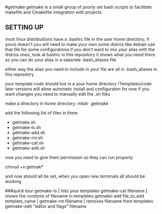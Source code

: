 #getmake 
getmake is a small group of poorly set bash scripts
to facilitate makefile and Cmakefile integration with projects

## SETTING UP
most linux distribuitions have a .bashrc file in the user
home directory, if yours doesn't you will need to make your own
some distros like debian use that file for some configurations
if you don't want to mix your alias with the distros ones, look at
bashrc in this repository it shows what you need there so you can 
do your alias in a seperate .bash_aliases file

either way the alias you need to include in your file are all in
.bash_aliases in this repository

your template code should live in a your home directory /Templates/code
later versions will allow automatic install and configuraton for now
if you want changes you need to manually edit the .sh files

make a directory in home directory:
    mkdir .getmake

add the following list of files in there
 - getmake.sh
 - getmake-ls.sh
 - getmake-add.sh
 - getmake-rm.sh
 - getmake-cat.sh
 - getmake-edit.sh

now you need to give them permission so they can run properly

chmod +x getmak*

and now should all be set, when you open new terminals 
all should be working


###quick tour
getmake-ls           | lists your templates
getmake-cat filename | shows the contents of filename in templates
getmake-add file_to_add template_name |
getmake-rm  filename | removes filename from templates
getmake-edit "editor and flags" filename

